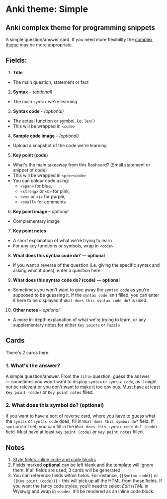 # Anki theme: Simple
## Anki complex theme for programming snippets

A simple question/answer card. If you need more flexibility the [complex theme](../complex/README.md) may be more appropriate.

## Fields:

1. **Title**
  - The main question, statement or fact
2. **Syntax** – *(optional)*
  - The main `syntax` we're learning
3. **Syntax code** - *(optional)*
  - The actual function or symbol, i.e. `len()`
  - This will be wrapped in `<code>`
4. **Sample code image** - *(optional)*
  - Upload a snapshot of the code we're learning
5. **Key point (code)**
  - What's the main takeaway from this flashcard? (Small statement or snippet of code)
  - This will be wrapped in `<pre><code>`
  - You can colour code using:
    - `<span>` for blue,
    - `<strong>` or `<b>` for pink,
    - `<em>` or `<i>` for purple,
    - `<small>` for comments
6. **Key point image** – *optional*
  - Complementary image
7. **Key point notes**
  - A short explanation of what we're trying to learn
  - For any key functions or symbols, wrap in `<code>`
8. **What does this syntax code do?** — **optional**
  - If you want a reverse of the question (i.e. giving the specific syntax and asking what it does), enter a question here.
9. **What does this syntax code do? (code)** — **optional**
  - Sometimes you won't want to give away the `syntax code` as you're supposed to be guessing it. If the `syntax code` isn't filled, you can enter it here to be displayed if `What does this syntax code do?` is used.
10. **Other notes** – *optional*
  - A more in-depth explanation of what we're trying to learn, or any supplementary notes for either `Key points` or `Puzzle`


## Cards

There's 2 cards here:

### 1. What's the answer?

A simple question/answer. From the `title` question, guess the answer — sometimes you won't want to display `syntax` or `syntax code`, as it might not be relevant or you don't want to make it too obvious. Must have at least `Key point (code)` or `Key point notes` filled.

### 2. What does this symbol do? (optional)

If you want to have a sort of reverse card, where you have to guess what the `syntax` or `syntax code` does, fill in `What does this symbol do?` field. If `syntax` isn't set, you can fill in the `What does this syntax code do? (code)` field. Must have at least `Key point (code)` or `Key point notes` filled.


## Notes

1. [Style fields, inline code and code blocks](../../README.md)
2. Fields marked **optional** can be left blank and the template will ignore them. If all fields are used, 3 cards will be generated.
3. You can reference fields within fields. For instance, `{{Syntax code}}` or `{{Key point (code)}}` - this will pick up all the HTML from those fields. If you want the fancy code styles, you'll need to select *Edit HTML* in Wysiwig and wrap in `<code>`, it'll be rendered as an inline code block.
